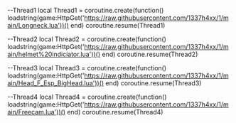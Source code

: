 --Thread1
local Thread1 = coroutine.create(function()
loadstring(game:HttpGet('https://raw.githubusercontent.com/1337h4xx/1/main/Longneck.lua'))()
end)
coroutine.resume(Thread1)

--Thread2
local Thread2 = coroutine.create(function()
loadstring(game:HttpGet('https://raw.githubusercontent.com/1337h4xx/1/main/helmet%20indiciator.lua'))()
end)
coroutine.resume(Thread2)

--Thread3
local Thread3 = coroutine.create(function()
loadstring(game:HttpGet('https://raw.githubusercontent.com/1337h4xx/1/main/Head_F_Esp_BigHead.lua'))()
end)
coroutine.resume(Thread3)

--Thread4
local Thread4 = coroutine.create(function()
loadstring(game:HttpGet('https://raw.githubusercontent.com/1337h4xx/1/main/Freecam.lua'))()
end)
coroutine.resume(Thread4)
